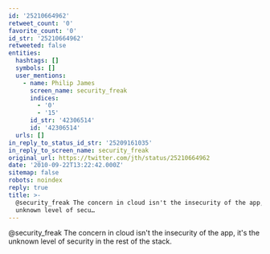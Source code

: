 ```yaml
---
id: '25210664962'
retweet_count: '0'
favorite_count: '0'
id_str: '25210664962'
retweeted: false
entities:
  hashtags: []
  symbols: []
  user_mentions:
    - name: Philip James
      screen_name: security_freak
      indices:
        - '0'
        - '15'
      id_str: '42306514'
      id: '42306514'
  urls: []
in_reply_to_status_id_str: '25209161035'
in_reply_to_screen_name: security_freak
original_url: https://twitter.com/jth/status/25210664962
date: '2010-09-22T13:22:42.000Z'
sitemap: false
robots: noindex
reply: true
title: >-
  @security_freak The concern in cloud isn't the insecurity of the app, it's the
  unknown level of secu…
---
```


@security_freak The concern in cloud isn't the insecurity of the app, it's the unknown level of security in the rest of the stack.